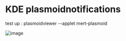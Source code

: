 # KDE plasmoidnotifications
test up : plasmoidviewer --applet mert-plasmoid

![image](https://github.com/user-attachments/assets/1f7a879a-565b-4957-9c59-e04d7ca1caa0)
